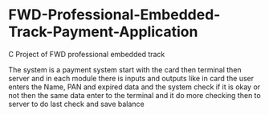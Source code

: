 # FWD-Professional-Embedded-Track-Payment-Application
C Project of FWD professional embedded track



The system is a payment system start with the card then terminal then server and in each module there 
is inputs and outputs like in card the user enters the Name, PAN and expired data and the system check
if it is okay or not then the same data enter to the terminal and it do more checking then to server 
to do last check and save balance 





